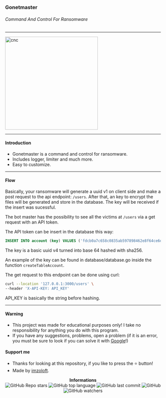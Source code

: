 ## <h3>Gonetmaster</h3>

<h6>Command And Control For Ransomware</h6>

---

<p>
    <img src="https://i.pinimg.com/736x/40/a6/e3/40a6e30c124e11047cc7cc913a68567c--astronomy-art-google.jpg" alt="cnc" width="300px"/><br/>
</p>

---

<h4>Introduction</h4>

- Gonetmaster is a command and control for ransomware.
- Includes logger, limiter and much more.
- Easy to customize.

---

<h4>Flow</h4>

Basically, your ransomware will generate a uuid v1 on client side and make a post request to the api endpoint: `/users`. After that, an key to encrypt the files will be generated and store in the database. The key will be received if the insert was sucessful.

The bot master has the possibility to see all the victims at `/users` via a get request with an API token.

The API token can be insert in the database this way:

```sql
INSERT INTO account (key) VALUES ('fdcb0a7c658c0835ab597898462e8f64ce6d87c914217e2a5ce7910f3408699d');
```

The key is a basic uuid v4 turned into base 64 hashed with sha256.

An example of the key can be found in database/database.go inside the function `createTableAccount`.

The get request to this endpoint can be done using curl:

```bash
curl --location '127.0.0.1:3000/users' \
--header 'X-API-KEY: API_KEY'
```

API_KEY is basically the string before hashing.

---

<h4>Warning</h4>

- This project was made for educational purposes only! I take no responsibility for anything you do with this program.
- If you have any suggestions, problems, open a problem (if it is an error, you must be sure to look if you can solve it with [Google](https://giybf.com)!)

<h4>Support me</h4>

- Thanks for looking at this repository, if you like to press the ⭐ button!
- Made by [imzoloft](https://gitlab.com/imzoloft).

<p align="center">
    <b>Informations</b><br>
    <img alt="GitHub Repo stars" src="https://img.shields.io/github/stars/imzoloft/gonetmaster?color=000">
    <img alt="GitHub top language" src="https://img.shields.io/github/languages/top/imzoloft/gonetmaster?color=000">
    <img alt="GitHub last commit" src="https://img.shields.io/github/last-commit/imzoloft/gonetmaster?color=000">
    <img alt="GitHub" src="https://img.shields.io/github/license/imzoloft/gonetmaster?color=000">
    <img alt="GitHub watchers" src="https://img.shields.io/github/watchers/imzoloft/gonetmaster?color=000">
</p>
